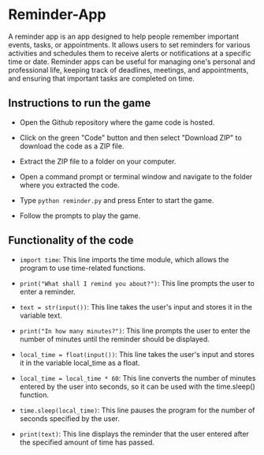 # Reminder-App
A reminder app is an app designed to help people remember important events, tasks, or appointments. It allows users to set reminders for various activities and schedules them to receive alerts or notifications at a specific time or date. Reminder apps can be useful for managing one's personal and professional life, keeping track of deadlines, meetings, and appointments, and ensuring that important tasks are completed on time. 

## Instructions to run the game

* Open the Github repository where the game code is hosted.

* Click on the green "Code" button and then select "Download ZIP" to download the code as a ZIP file.

* Extract the ZIP file to a folder on your computer.

* Open a command prompt or terminal window and navigate to the folder where you extracted the code.

* Type ```python reminder.py``` and press Enter to start the game.

* Follow the prompts to play the game.

## Functionality of the code

* ```import time```: This line imports the time module, which allows the program to use time-related functions.

* ```print("What shall I remind you about?")```: This line prompts the user to enter a reminder.

* ```text = str(input())```: This line takes the user's input and stores it in the variable text.

* ```print("In how many minutes?")```: This line prompts the user to enter the number of minutes until the reminder should be displayed.

* ```local_time = float(input())```: This line takes the user's input and stores it in the variable local_time as a float.

* ```local_time = local_time * 60```: This line converts the number of minutes entered by the user into seconds, so it can be used with the time.sleep() function.

* ```time.sleep(local_time)```: This line pauses the program for the number of seconds specified by the user.

* ```print(text)```: This line displays the reminder that the user entered after the specified amount of time has passed.

